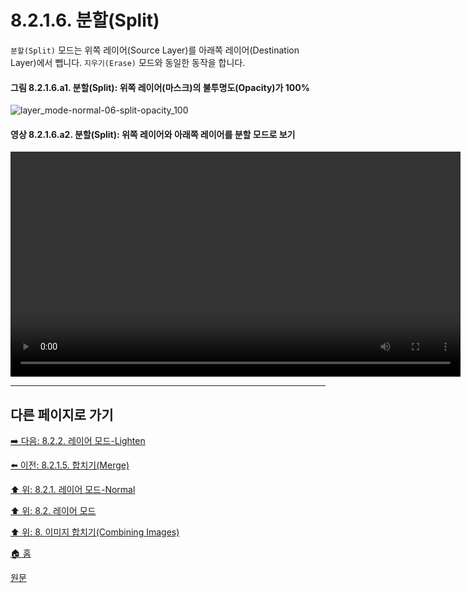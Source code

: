 # 8.2.1.6. 분할(Split)
`분할(Split)` 모드는 위쪽 레이어(Source Layer)를 아래쪽 레이어(Destination Layer)에서 뺍니다. `지우기(Erase)` 모드와 동일한 동작을 합니다.

#### 그림 8.2.1.6.a1. 분할(Split): 위쪽 레이어(마스크)의 불투명도(Opacity)가 100%
![layer_mode-normal-06-split-opacity_100](https://github.com/wonder13662/gimp/assets/15767104/eeddc0ff-2982-4379-8c65-3efbfc1b918e)

#### 영상 8.2.1.6.a2. 분할(Split): 위쪽 레이어와 아래쪽 레이어를 분할 모드로 보기
<video controls="controls" width="720" src="https://github.com/wonder13662/gimp/assets/15767104/1d7285bb-69c8-4a28-b205-25fbd209992d"></video>

***

## 다른 페이지로 가기

[➡️ 다음: 8.2.2. 레이어 모드-Lighten](./08-02-02-00-lighten-layer-mode.md)

[⬅️ 이전: 8.2.1.5. 합치기(Merge)](./08-02-01-05-merge.md)

[⬆️ 위: 8.2.1. 레이어 모드-Normal](./08-02-01-00-normal-layer-mode.md)

[⬆️ 위: 8.2. 레이어 모드](./08-02-00-layer-modes.md)

[⬆️ 위: 8. 이미지 합치기(Combining Images)](./08-00-combining-images.md)

[🏠 홈](./00-home.md)

[원문](https://docs.gimp.org/2.10/ko/gimp-concepts-layer-modes.html#layer-mode-split)
